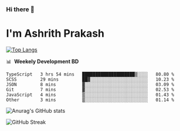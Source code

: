 ### Hi there 👋
# I'm Ashrith Prakash

[![Top Langs](https://github-readme-stats.vercel.app/api/top-langs/?username=xxcheckmatexx&count_private=true&include_all_commits=true&show_icons=true&line_height=20&title_color=FFFFFF&icon_color=FFFFFF&text_color=FFFFFF&bg_color=0D1117&langs_count=8)](https://github.com/anuraghazra/github-readme-stats)

📊 &nbsp;**Weekely Development BD**

<!--START_SECTION:waka-->

```text
TypeScript   3 hrs 54 mins   ████████████████████▒░░░░   80.80 %
SCSS         29 mins         ██▓░░░░░░░░░░░░░░░░░░░░░░   10.23 %
JSON         8 mins          ▓░░░░░░░░░░░░░░░░░░░░░░░░   03.09 %
Git          7 mins          ▓░░░░░░░░░░░░░░░░░░░░░░░░   02.53 %
JavaScript   4 mins          ▒░░░░░░░░░░░░░░░░░░░░░░░░   01.43 %
Other        3 mins          ▒░░░░░░░░░░░░░░░░░░░░░░░░   01.14 %
```

<!--END_SECTION:waka-->

![Anurag's GitHub stats](https://github-readme-stats.vercel.app/api?username=xxcheckmatexx&count_private=true&show_icons=true&theme=merko)  

![GitHub Streak](http://github-readme-streak-stats.herokuapp.com?user=xxcheckmatexx&theme=merko&hide_border=true&date_format=M%20j%5B%2C%20Y%5D&fire=DD0E0B)
<br/>
